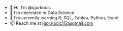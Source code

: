- 👋 Hi, I’m @igorkocic
- 👀 I’m interested in Data Science
- 🌱 I’m currently learning R, SQL, Tableu, Python, Excel
- 📫 Reach me at igor.kocic112@gmail.com


